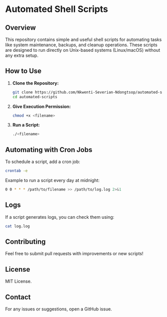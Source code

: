 # Automated Shell Scripts

## Overview
This repository contains simple and useful shell scripts for automating tasks like system maintenance, backups, and cleanup operations. These scripts are designed to run directly on Unix-based systems (Linux/macOS) without any extra setup.

## How to Use
1. **Clone the Repository:**
   ```sh
   git clone https://github.com/Nkwenti-Severian-Ndongtsop/automated-scripts.git
   cd automated-scripts
   ```
2. **Give Execution Permission:**
   ```sh
   chmod +x <filename>
   ```
3. **Run a Script:**
   ```sh
   ./<filename>
   ```

## Automating with Cron Jobs
To schedule a script, add a cron job:
```sh
crontab -e
```
Example to run a script every day at midnight:
```sh
0 0 * * * /path/to/filename >> /path/to/log.log 2>&1
```

## Logs
If a script generates logs, you can check them using:
```sh
cat log.log
```

## Contributing
Feel free to submit pull requests with improvements or new scripts!

## License
MIT License.

## Contact
For any issues or suggestions, open a GitHub issue.

